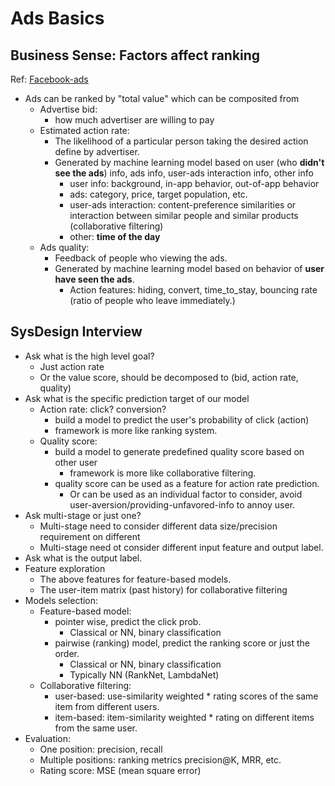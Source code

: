 # Ads Basics

## Business Sense: Factors affect ranking

Ref: [Facebook-ads](https://www.facebook.com/business/news/good-questions-real-answers-how-does-facebook-use-machine-learning-to-deliver-ads)

- Ads can be ranked by "total value" which can be composited from
  - Advertise bid: 
    - how much advertiser are willing to pay
  - Estimated action rate: 
    - The likelihood of a particular person taking the desired action define by advertiser.
    - Generated by machine learning model based on user (who **didn't see the ads**) info, ads info, user-ads interaction info, other info
      - user info: background, in-app behavior, out-of-app behavior
      - ads: category, price, target population, etc.
      - user-ads interaction: content-preference similarities or interaction between similar people and similar products (collaborative filtering)
      - other: **time of the day**
  - Ads quality:
    - Feedback of people who viewing the ads.
    - Generated by machine learning model based on behavior of **user have seen the ads**.
      - Action features: hiding, convert, time_to_stay, bouncing rate (ratio of people who leave immediately.)


## SysDesign Interview

- Ask what is the high level goal?
  - Just action rate
  - Or the value score, should be decomposed to (bid, action rate, quality)
- Ask what is the specific prediction target of our model
  - Action rate: click? conversion?
    - build a model to predict the user's probability of click (action)
    - framework is more like ranking system.
  - Quality score: 
    - build a model to generate predefined quality score based on other user
      - framework is more like collaborative filtering.
    - quality score can be used as a feature for action rate prediction.
      - Or can be used as an individual factor to consider, avoid user-aversion/providing-unfavored-info to annoy user.
- Ask multi-stage or just one? 
  - Multi-stage need to consider different data size/precision requirement on different
  - Multi-stage need ot consider different input feature and output label.
- Ask what is the output label.
- Feature exploration
  - The above features for feature-based models.
  - The user-item matrix (past history) for collaborative filtering
- Models selection:
  - Feature-based model:
    - pointer wise, predict the click prob.
      - Classical or NN, binary classification
    - pairwise (ranking) model, predict the ranking score or just the order.
      - Classical or NN, binary classification
      - Typically NN (RankNet, LambdaNet)
  - Collaborative filtering:
    - user-based: use-similarity weighted * rating scores of the same item from different users.
    - item-based: item-similarity weighted * rating on different items from the same user.
- Evaluation:
  - One position: precision, recall
  - Multiple positions: ranking metrics precision@K, MRR, etc.
  - Rating score: MSE (mean square error)